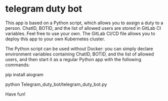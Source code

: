 # telegram duty bot

This app is based on a Python script, which allows you to assign a duty to a person.
ChatID, BOTID, and the list of allowed users are stored in GitLab CI variables. Feel free to use your own.
The GitLab CI/CD file allows you to deploy this app to your own Kubernetes cluster.

The Python script can be used without Docker: you can simply declare environment variables containing ChatID, BOTID, and the list of allowed users, and then start it as a regular Python app with the following commands:

pip install aiogram

python Telegram_duty_bot/telegram_duty_bot.py

Have fun!
